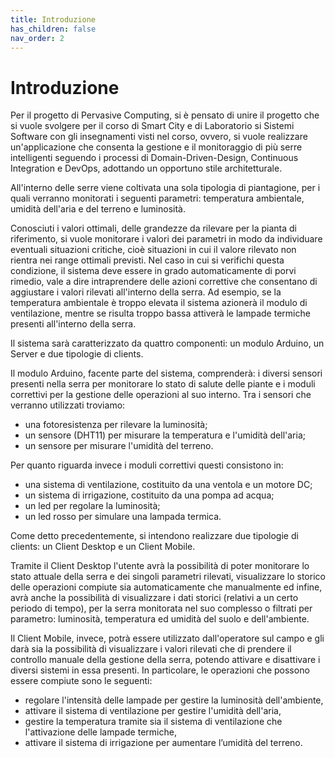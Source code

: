 ```yaml
---
title: Introduzione
has_children: false
nav_order: 2
---
```


# Introduzione
Per il progetto di Pervasive Computing, si è pensato di unire il progetto che si vuole svolgere per il corso di Smart City e di Laboratorio si Sistemi Software con gli insegnamenti visti nel corso, ovvero, si vuole realizzare un'applicazione che consenta la gestione e il monitoraggio di più serre intelligenti seguendo i processi di Domain-Driven-Design, Continuous Integration e DevOps, adottando un opportuno stile architetturale.

All'interno delle serre viene coltivata una sola tipologia di piantagione, per i quali verranno monitorati i seguenti parametri: temperatura ambientale, umidità dell'aria e del terreno e luminosità.

Conosciuti i valori ottimali, delle grandezze da rilevare per la pianta di riferimento, si vuole monitorare i valori dei parametri in modo da individuare eventuali situazioni critiche, cioè situazioni in cui il valore rilevato non rientra nei range ottimali previsti. Nel caso in cui si verifichi questa condizione, il sistema deve essere in grado automaticamente di porvi rimedio, vale a dire intraprendere delle azioni correttive che consentano di aggiustare i valori rilevati all'interno della serra. Ad esempio, se la temperatura ambientale è troppo elevata il sistema azionerà il modulo di ventilazione, mentre se risulta troppo bassa attiverà le lampade termiche presenti all'interno della serra.

Il sistema sarà caratterizzato da quattro componenti: un modulo Arduino, un Server e due tipologie di clients.

Il modulo Arduino, facente parte del sistema, comprenderà: i diversi sensori presenti nella serra per monitorare lo stato di salute delle piante e i moduli correttivi per la gestione delle operazioni al suo interno. Tra i sensori che verranno utilizzati troviamo:

- una fotoresistenza per rilevare la luminosità;
- un sensore (DHT11) per misurare la temperatura e l'umidità dell'aria;
- un sensore per misurare l'umidità del terreno.


Per quanto riguarda invece i moduli correttivi questi consistono in: 

- una sistema di ventilazione, costituito da una ventola e un motore DC;
- un sistema di irrigazione, costituito da una pompa ad acqua;
- un led per regolare la luminosità;
- un led rosso per simulare una lampada termica.

Come detto precedentemente, si intendono realizzare due tipologie di clients: un Client Desktop e un Client Mobile.

Tramite il Client Desktop l'utente avrà la possibilità di poter monitorare lo stato attuale della serra e dei singoli parametri rilevati, visualizzare lo storico delle operazioni compiute sia automaticamente che manualmente ed infine, avrà anche la possibilità di visualizzare i dati storici (relativi a un certo periodo di tempo), per la serra monitorata nel suo complesso o filtrati per parametro: luminosità, temperatura ed umidità del suolo e dell'ambiente.

Il Client Mobile, invece, potrà essere utilizzato dall'operatore sul campo e gli darà sia la possibilità di visualizzare i valori rilevati che di prendere il controllo manuale della gestione della serra, potendo attivare e disattivare i diversi sistemi in essa presenti. In particolare, le operazioni che possono essere compiute sono le seguenti:

- regolare l'intensità delle lampade per gestire la luminosità dell'ambiente,
- attivare il sistema di ventilazione per gestire l'umidità dell'aria,
- gestire la temperatura tramite sia il sistema di ventilazione che l'attivazione delle lampade termiche,
- attivare il sistema di irrigazione per aumentare l’umidità del terreno.

